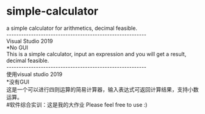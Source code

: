 # simple-calculator
a simple calculator for arithmetics, decimal feasible.<br>
\---------------------------------------------------------<br>
Visual Studio 2019<br>
\*No GUI <br>
This is a simple calculator, input an expression and you will get a result, decimal feasible. <br>
\---------------------------------------------------------<br>
使用visual studio 2019<br>
\*没有GUI<br>
这是一个可以进行四则运算的简易计算器，输入表达式可返回计算结果，支持小数运算。<br>
#软件综合实训：这是我的大作业 Please feel free to use :)
